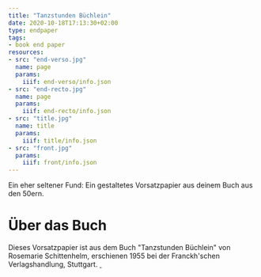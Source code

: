 ```yaml
---
title: "Tanzstunden Büchlein"
date: 2020-10-18T17:13:30+02:00
type: endpaper
tags:
- book end paper
resources:
- src: "end-verso.jpg"
  name: page
  params:
    iiif: end-verso/info.json
- src: "end-recto.jpg"
  name: page
  params:
    iiif: end-recto/info.json
- src: "title.jpg"
  name: title
  params:
    iiif: title/info.json
- src: "front.jpg"
  params:
    iiif: front/info.json
---
```


Ein eher seltener Fund: Ein gestaltetes Vorsatzpapier aus deinem Buch aus den 50ern.

# Über das Buch

Dieses Vorsatzpapier ist aus dem Buch "Tanzstunden Büchlein" von Rosemarie Schittenhelm, erschienen 1955 bei der Franckh'schen Verlagshandlung, Stuttgart. <a class="worldcat" href="http://www.worldcat.org/oclc/73736770">&nbsp;</a>
